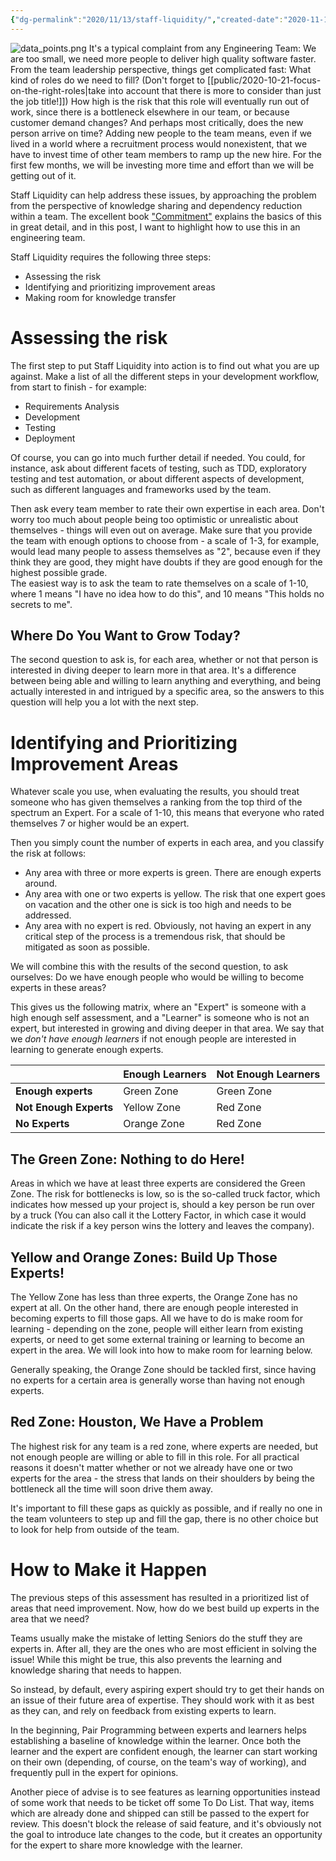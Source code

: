 ```yaml
---
{"dg-permalink":"2020/11/13/staff-liquidity/","created-date":"2020-11-13T00:00:00","dg-home":false,"dg-pinned":false,"dg-home-link":false,"dg-publish":true,"type":"post","excerpt":"Staff Liquidity provides an alternative or addition to adding more people to a team, by focussing on raising the level of experts for certain roles within the team.","disabled rules":["header-increment","yaml-title","yaml-title-alias","file-name-heading"],"title":"Use Staff Liquidity for Team Growth","aliases":["Use Staff Liquidity for Team Growth"],"linter-yaml-title-alias":"Use Staff Liquidity for Team Growth","updated-date":"2025-05-05T17:44:21","tags":["TeamBuilding","Leadership"],"dg-path":"2020-11-13-staff-liquidity.md","permalink":"/2020/11/13/staff-liquidity/","dgPassFrontmatter":true,"created":"2020-11-13T00:00:00","updated":"2025-05-05T17:44:21"}
---
```



![data_points.png](/img/user/attachments/data_points.png)
It's a typical complaint from any Engineering Team: We are too small, we need
more people to deliver high quality software faster. From the team leadership
perspective, things get complicated fast: What kind of roles do we need to fill?
(Don't forget to [[public/2020-10-21-focus-on-the-right-roles\|take into account that there is more to consider than just the job title!]]) How high is the
risk that this role will eventually run out of work, since there is a bottleneck
elsewhere in our team, or because customer demand changes? And perhaps most
critically, does the new person arrive on time? Adding new people to the team
means, even if we lived in a world where a recruitment process would
nonexistent, that we have to invest time of other team members to ramp up the
new hire. For the first few months, we will be investing more time and effort
than we will be getting out of it.

Staff Liquidity can help address these issues, by approaching the problem from
the perspective of knowledge sharing and dependency reduction within a team. The
excellent book ["Commitment"](https://www.amazon.com/Commitment-Novel-about-Managing-Project/dp/9462410038/ref=sr_1_1?dchild=1&keywords=commitment+novel&qid=1604002115&sr=8-1) explains the basics of this in great detail, and in this post, I want to highlight how to use this in an engineering team.

Staff Liquidity requires the following three steps:
- Assessing the risk
- Identifying and prioritizing improvement areas
- Making room for knowledge transfer

# Assessing the risk
The first step to put Staff Liquidity into action is to find out what you are up
against. Make a list of all the different steps in your development workflow,
from start to finish - for example:

- Requirements Analysis
- Development
- Testing
- Deployment

Of course, you can go into much further detail if needed. You could, for
instance, ask about different facets of testing, such as TDD, exploratory
testing and test automation, or about different aspects of development, such as
different languages and frameworks used by the team.

Then ask every team member to rate their own expertise in each area. Don't worry
too much about people being too optimistic or unrealistic about themselves -
things will even out on average. Make sure that you provide the team with enough
options to choose from - a scale of 1-3, for example, would lead many people to
assess themselves as "2", because even if they think they are good, they might
have doubts if they are good enough for the highest possible grade.  
The easiest way is to ask the team to rate themselves on a scale of 1-10, where
1 means "I have no idea how to do this", and 10 means "This holds no secrets to
me".

## Where Do You Want to Grow Today?
The second question to ask is, for each area, whether or not that person is
interested in diving deeper to learn more in that area. It's a difference
between being able and willing to learn anything and everything, and being
actually interested in and intrigued by a specific area, so the answers to this
question will help you a lot with the next step.

# Identifying and Prioritizing Improvement Areas
Whatever scale you use, when evaluating the results, you should treat someone
who has given themselves a ranking from the top third of the spectrum an Expert.
For a scale of 1-10, this means that everyone who rated themselves 7 or higher
would be an expert.

Then you simply count the number of experts in each area, and you classify the
risk at follows:
- Any area with three or more experts is green. There are enough experts around.
- Any area with one or two experts is yellow. The risk that one expert goes on
  vacation and the other one is sick is too high and needs to be addressed.
- Any area with no expert is red. Obviously, not having an expert in any
  critical step of the process is a tremendous risk, that should be mitigated as
  soon as possible.

We will combine this with the results of the second question, to ask ourselves:
Do we have enough people who would be willing to become experts in these areas?

This gives us the following matrix, where an "Expert" is someone with a high
enough self assessment, and a "Learner" is someone who is not an expert, but
interested in growing and diving deeper in that area. We say that we _don't have
enough learners_ if not enough people are interested in learning to generate
enough experts.

|                           | **Enough Learners**   | **Not Enough Learners** |
| ---|---|---|
| **Enough experts**        |   Green Zone          | Green Zone |
| **Not Enough Experts**    |   Yellow Zone         | Red Zone |
| **No Experts**            |   Orange Zone         | Red Zone |

## The Green Zone: Nothing to do Here!
Areas in which we have at least three experts are considered the Green Zone. The
risk for bottlenecks is low, so is the so-called truck factor, which indicates
how messed up your project is, should a key person be run over by a truck (You
can also call it the Lottery Factor, in which case it would indicate the risk if
a key person wins the lottery and leaves the company).

## Yellow and Orange Zones: Build Up Those Experts!
The Yellow Zone has less than three experts, the Orange Zone has no expert at
all. On the other hand, there are enough people interested in becoming experts
to fill those gaps. All we have to do is make room for learning - depending on
the zone, people will either learn from existing experts, or need to get some
external training or learning to become an expert in the area. We will look into
how to make room for learning below.

Generally speaking, the Orange Zone should be tackled first, since having no
experts for a certain area is generally worse than having not enough experts.

## Red Zone: Houston, We Have a Problem
The highest risk for any team is a red zone, where experts are needed, but not
enough people are willing or able to fill in this role. For all practical
reasons it doesn't matter whether or not we already have one or two experts for
the area - the stress that lands on their shoulders by being the bottleneck all
the time will soon drive them away.

It's important to fill these gaps as quickly as possible, and if really no one
in the team volunteers to step up and fill the gap, there is no other choice but
to look for help from outside of the team.

# How to Make it Happen
The previous steps of this assessment has resulted in a prioritized list of
areas that need improvement. Now, how do we best build up experts in the area
that we need?

Teams usually make the mistake of letting Seniors do the stuff they are experts
in. After all, they are the ones who are most efficient in solving the issue!
While this might be true, this also prevents the learning and knowledge sharing
that needs to happen.

So instead, by default, every aspiring expert should try to get their hands on
an issue of their future area of expertise. They should work with it as best as
they can, and rely on feedback from existing experts to learn.

In the beginning, Pair Programming between experts and learners helps
establishing a baseline of knowledge within the learner. Once both the learner
and the expert are confident enough, the learner can start working on their own
(depending, of course, on the team's way of working), and frequently pull in the
expert for opinions.

Another piece of advise is to see features as learning opportunities instead of
some work that needs to be ticket off some To Do List. That way, items which are
already done and shipped can still be passed to the expert for review. This
doesn't block the release of said feature, and it's obviously not the goal to
introduce late changes to the code, but it creates an opportunity for the expert
to share more knowledge with the learner.
